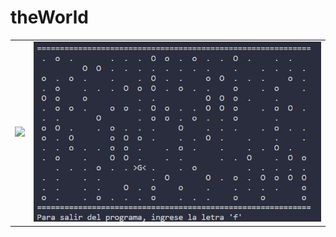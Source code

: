 # theWorld

<div align=center>

|||
-|-
![](./images/theWorld.png)|![](./images/powershell.png)

</div>

